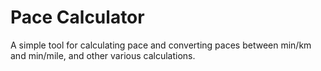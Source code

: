 # Pace Calculator

A simple tool for calculating pace and converting paces between min/km and min/mile, and other various calculations.
